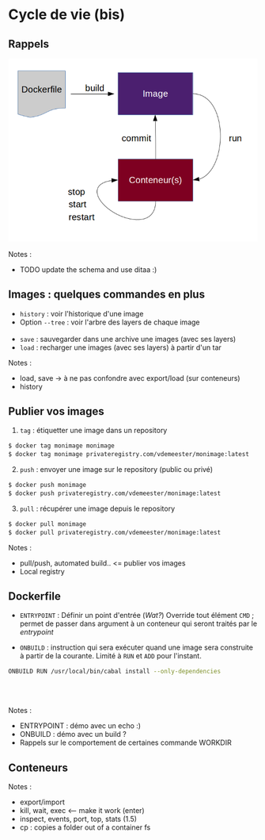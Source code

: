 # Cycle de vie (bis)



## Rappels

![](resources/images/decouverte-conteneur-workflow.png)

Notes :
- TODO update the schema and use ditaa :)
<!--- ![](resources/images/decouverte-conteneur-workflow.png) -->
<!-- ![](resources/images/lifecycle.png) -->



## Images : quelques commandes en plus

- ``history`` : voir l'historique d'une image
- Option ``--tree`` : voir l'arbre des layers de chaque image
<br/><br/>
- ``save`` : sauvegarder dans une archive une images (avec ses layers)
- ``load`` : recharger une images (avec ses layers) à partir d'un tar

Notes :
- load, save -> à ne pas confondre avec export/load (sur conteneurs)
- history



## Publier vos images

1. ``tag`` : étiquetter une image dans un repository
```bash
$ docker tag monimage monimage
$ docker tag monimage privateregistry.com/vdemeester/monimage:latest
```
2. ``push`` : envoyer une image sur le repository (public ou privé)
```bash
$ docker push monimage
$ docker push privateregistry.com/vdemeester/monimage:latest
```
3. ``pull`` : récupérer une image depuis le repository
```bash
$ docker pull monimage
$ docker pull privateregistry.com/vdemeester/monimage:latest
```

Notes :
- pull/push, automated build.. <= publier vos images
- Local registry



## Dockerfile

- ``ENTRYPOINT`` : Définir un point d'entrée (*Wat?*)
  Override tout élément ``CMD`` ; permet de passer dans argument à un
  conteneur qui seront traités par le *entrypoint*

- ``ONBUILD`` : instruction qui sera exécuter quand une image sera
  construite à partir de la courante. Limité à ``RUN`` et ``ADD`` pour l'instant.
```bash
ONBUILD RUN /usr/local/bin/cabal install --only-dependencies
```

<br/><br/>


Notes :
- ENTRYPOINT : démo avec un echo :)
- ONBUILD : démo avec un build ?
- Rappels sur le comportement de certaines commande WORKDIR



## Conteneurs

Notes :
- export/import
- kill, wait, exec <-- make it work (enter)
- inspect, events, port, top, stats (1.5)
- cp : copies a folder out of a container fs
